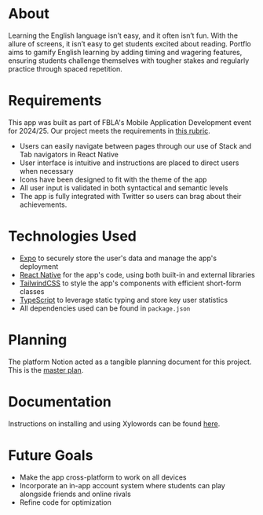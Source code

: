 # About
Learning the English language isn’t easy, and it often isn’t fun. With the allure of screens, it isn’t easy to get students excited about reading. Portflo aims to gamify English learning by adding timing and wagering features, ensuring students challenge themselves with tougher stakes and regularly practice through spaced repetition.

# Requirements
This app was built as part of FBLA's Mobile Application Development event for 2024/25. Our project meets the requirements in [this rubric](https://connect.fbla.org/headquarters/files/High%20School%20Competitive%20Events%20Resources/Individual%20Guidelines/Presentation%20Events/Mobile-Application-Development.pdf).
- Users can easily navigate between pages through our use of Stack and Tab navigators in React Native
- User interface is intuitive and instructions are placed to direct users when necessary
- Icons have been designed to fit with the theme of the app
- All user input is validated in both syntactical and semantic levels
- The app is fully integrated with Twitter so users can brag about their achievements.

# Technologies Used
- [Expo](https://expo.dev) to securely store the user's data and manage the app's deployment
- [React Native](https://reactnative.dev) for the app's code, using both built-in and external libraries
- [TailwindCSS](https://tailwindcss.com) to style the app's components with efficient short-form classes
- [TypeScript](https://typescriptlang.org) to leverage static typing and store key user statistics
- All dependencies used can be found in `package.json`

# Planning
The platform Notion acted as a tangible planning document for this project. This is the [master plan](https://blizzard07.notion.site/17df122a34f9802881b5ee31cc6f5bc6?v=17df122a34f98135a7b7000c20e2f64b).

# Documentation
Instructions on installing and using Xylowords can be found [here](https://docs.google.com/document/d/1pYfgZjuzJkcsm_I9Wd_5-5O3RWr5LKuoov4_tPY73cg/edit).

# Future Goals
- Make the app cross-platform to work on all devices
- Incorporate an in-app account system where students can play alongside friends and online rivals
- Refine code for optimization
